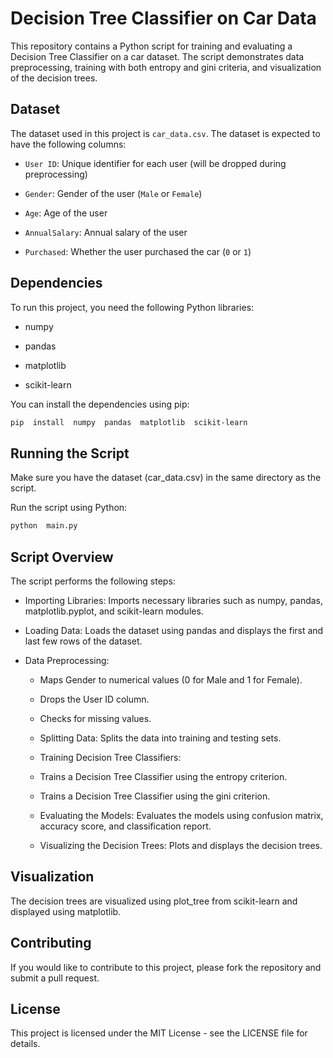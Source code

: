 # Decision Tree Classifier on Car Data

This repository contains a Python script for training and evaluating a Decision Tree Classifier on a car dataset. The script demonstrates data preprocessing, training with both entropy and gini criteria, and visualization of the decision trees.

## Dataset

The dataset used in this project is `car_data.csv`. The dataset is expected to have the following columns:

- `User ID`: Unique identifier for each user (will be dropped during preprocessing)

- `Gender`: Gender of the user (`Male` or `Female`)

- `Age`: Age of the user

- `AnnualSalary`: Annual salary of the user

- `Purchased`: Whether the user purchased the car (`0` or `1`)

## Dependencies

To run this project, you need the following Python libraries:

- numpy

- pandas

- matplotlib

- scikit-learn

You can install the dependencies using pip:

```sh
pip  install  numpy  pandas  matplotlib  scikit-learn
```

## Running the Script

Make sure you have the dataset (car_data.csv) in the same directory as the script.

Run the script using Python:

```sh
python  main.py
```

## Script Overview

The script performs the following steps:

- Importing Libraries: Imports necessary libraries such as numpy, pandas, matplotlib.pyplot, and scikit-learn modules.

- Loading Data: Loads the dataset using pandas and displays the first and last few rows of the dataset.

- Data Preprocessing:

  - Maps Gender to numerical values (0 for Male and 1 for Female).

  - Drops the User ID column.

  - Checks for missing values.

  - Splitting Data: Splits the data into training and testing sets.

  - Training Decision Tree Classifiers:

  - Trains a Decision Tree Classifier using the entropy criterion.

  - Trains a Decision Tree Classifier using the gini criterion.

  - Evaluating the Models: Evaluates the models using confusion matrix, accuracy score, and classification report.

  - Visualizing the Decision Trees: Plots and displays the decision trees.

## Visualization

The decision trees are visualized using plot_tree from scikit-learn and displayed using matplotlib.

## Contributing

If you would like to contribute to this project, please fork the repository and submit a pull request.

## License

This project is licensed under the MIT License - see the LICENSE file for details.
